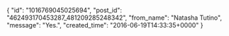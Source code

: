  {
   "id": "1016769045025694",
   "post_id": "462493170453287_481209285248342",
   "from_name": "Natasha Tutino",
   "message": "Yes.",
   "created_time": "2016-06-19T14:33:35+0000"
 }

